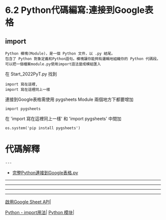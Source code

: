 
# 6.2 Python代碼編寫:連接到Google表格
  
## import

    Python 模塊(Module)，是一個 Python 文件，以 .py 結尾。
    包含了 Python 對象定義和Python語句。模塊讓你能夠有邏輯地組織你的 Python 代碼段。
    可以把一個檔案module.py使用import語法當成模組匯入
  
在 Start_2022PyT.py 找到
   
    import 寫在這裡,
    import 寫在這裡同上一樣 
 
連接到Google表格需使用 pygsheets Module 兩個地方下都要增加

    import pygsheets 

在  'import 寫在這裡同上一樣' 和 'import pygsheets' 中間加

    os.system('pip install pygsheets') 

# 代碼解釋

    ---
    




- [完整Python連接到Google表格.py](https://raw.githubusercontent.com/98672794/Teaching2022/main/Python%E9%80%A3%E6%8E%A5%E5%88%B0Google%E8%A1%A8%E6%A0%BC.py)





---
---
---
--- 

[啟用Google Sheet API](https://www.learncodewithmike.com/2020/08/python-write-to-google-sheet.html)|



[Python - import用法](https://ithelp.ithome.com.tw/articles/10226985)|
[Python 模块](https://www.runoob.com/python/python-modules.html)|
